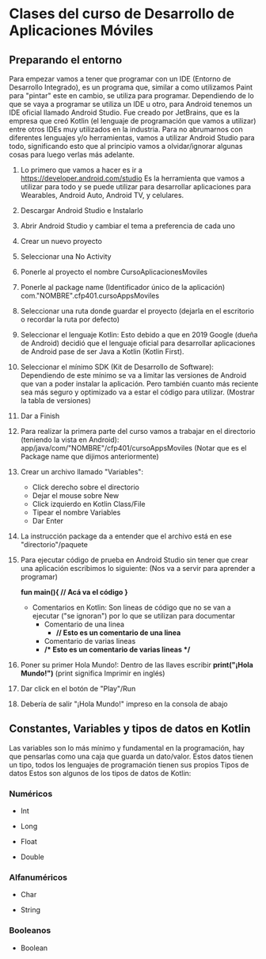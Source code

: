 # Clases del curso de Desarrollo de Aplicaciones Móviles

## Preparando el entorno
Para empezar vamos a tener que programar con un IDE (Entorno de Desarrollo Integrado), es un programa que, similar a como utilizamos Paint para "pintar" este en cambio, se utiliza para programar. 
Dependiendo de lo que se vaya a programar se utiliza un IDE u otro, para Android tenemos un IDE oficial llamado Android Studio. Fue creado por JetBrains, que es la empresa que creó Kotlin (el lenguaje de programación que vamos a utilizar) entre otros IDEs muy utilizados en la industria.
Para no abrumarnos con diferentes lenguajes y/o herramientas, vamos a utilizar Android Studio para todo, significando esto que al principio vamos a olvidar/ignorar algunas cosas para luego verlas más adelante.

1) Lo primero que vamos a hacer es ir a https://developer.android.com/studio 
    Es la herramienta que vamos a utilizar para todo y se puede utilizar para desarrollar aplicaciones para Wearables, Android Auto, Android TV, y celulares.

2) Descargar Android Studio e Instalarlo

3) Abrir Android Studio y cambiar el tema a preferencia de cada uno

4) Crear un nuevo proyecto

5) Seleccionar una No Activity

6) Ponerle al proyecto el nombre CursoAplicacionesMoviles

7) Ponerle al package name (Identificador único de la aplicación) com."NOMBRE".cfp401.cursoAppsMoviles

8) Seleccionar una ruta donde guardar el proyecto (dejarla en el escritorio o recordar la ruta por defecto)

9) Seleccionar el lenguaje Kotlin:
    Esto debido a que en 2019 Google (dueña de Android) decidió que el lenguaje oficial para desarrollar aplicaciones de Android pase de ser Java a Kotlin (Kotlin First).

10) Seleccionar el mínimo SDK (Kit de Desarrollo de Software):
    Dependiendo de este mínimo se va a limitar las versiones de Android que van a poder instalar la aplicación. 
    Pero también cuanto más reciente sea más seguro y optimizado va a estar el código para utilizar.
    (Mostrar la tabla de versiones)

11) Dar a Finish

12) Para realizar la primera parte del curso vamos a trabajar en el directorio (teniendo la vista en Android): app/java/com/"NOMBRE"/cfp401/cursoAppsMoviles (Notar que es el Package name que dijimos anteriormente)

13) Crear un archivo llamado "Variables":
    - Click derecho sobre el directorio 
    - Dejar el mouse sobre New
    - Click izquierdo en Kotlin Class/File
    - Tipear el nombre Variables
    - Dar Enter
    
14) La instrucción package da a entender que el archivo está en ese "directorio"/paquete

15) Para ejecutar código de prueba en Android Studio sin tener que crear una aplicación escribimos lo siguiente:
    (Nos va a servir para aprender a programar)
    
    **fun main(){
        // Acá va el código
    }**

    - Comentarios en Kotlin: Son lineas de código que no se van a ejecutar ("se ignoran") por lo que se utilizan para documentar
      - Comentario de una linea 
        - **// Esto es un comentario de una linea**
      - Comentario de varias lineas 
      - **/\*
            Esto es un comentario 
            de varias lineas
         \*/**
    
16) Poner su primer Hola Mundo!:
    Dentro de las llaves escribir **print("¡Hola Mundo!")**
    (print significa Imprimir en inglés)

17) Dar click en el botón de "Play"/Run

18) Debería de salir "¡Hola Mundo!" impreso en la consola de abajo



## Constantes, Variables y tipos de datos en Kotlin
Las variables son lo más mínimo y fundamental en la programación, hay que pensarlas como una caja que guarda un dato/valor.
Estos datos tienen un tipo, todos los lenguajes de programación tienen sus propios Tipos de datos
Estos son algunos de los tipos de datos de Kotlin:

### Numéricos
- Int 

- Long

- Float

- Double

### Alfanuméricos
- Char

- String

### Booleanos

- Boolean
